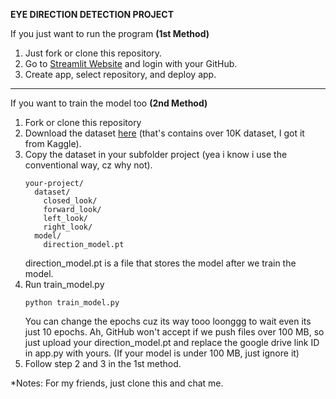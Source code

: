 **EYE DIRECTION DETECTION PROJECT**

If you just want to run the program **(1st Method)**
1. Just fork or clone this repository.
2. Go to <a href="https://share.streamlit.io/">Streamlit Website</a> and login with your GitHub.
3. Create app, select repository, and deploy app.

<hr>

If you want to train the model too **(2nd Method)**
1. Fork or clone this repository
2. Download the dataset <a href="https://drive.google.com/file/d/1zwKYWjJCLqzYg3aBpyur-EZpBGvFwxBp/view?usp=sharing">here</a> (that's contains over 10K dataset, I got it from Kaggle).
3. Copy the dataset in your subfolder project (yea i know i use the conventional way, cz why not).
   ```
   your-project/
     dataset/
       closed_look/
       forward_look/
       left_look/
       right_look/
     model/
       direction_model.pt
   ```
   direction_model.pt is a file that stores the model after we train the model.
5. Run train_model.py
   ```
   python train_model.py
   ```
   You can change the epochs cuz its way tooo loonggg to wait even its just 10 epochs.
   Ah, GitHub won't accept if we push files over 100 MB, so just upload your direction_model.pt and replace the google drive link ID in app.py with yours. (If your model is under 100 MB, just ignore it)
7. Follow step 2 and 3 in the 1st method.

*Notes:
For my friends, just clone this and chat me.
